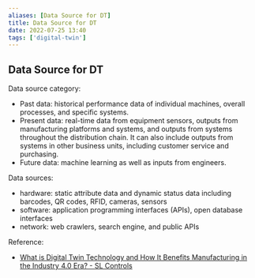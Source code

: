 ```yaml
---
aliases: [Data Source for DT]
title: Data Source for DT
date: 2022-07-25 13:40
tags: ['digital-twin']
---
```


## Data Source for DT

Data source category:

- Past data: historical performance data of individual machines, overall processes, and specific systems.
- Present data: real-time data from equipment sensors, outputs from manufacturing platforms and systems, and outputs from systems throughout the distribution chain. It can also include outputs from systems in other business units, including customer service and purchasing.
- Future data: machine learning as well as inputs from engineers.

Data sources:

- hardware: static attribute data and dynamic status data including barcodes, QR codes, RFID, cameras, sensors
- software: application programming interfaces (APIs), open database interfaces
- network: web crawlers, search engine, and public APIs

Reference:

- [What is Digital Twin Technology and How It Benefits Manufacturing in the Industry 4.0 Era? - SL Controls](https://slcontrols.com/en/what-is-digital-twin-technology-and-how-can-it-benefit-manufacturing/)
